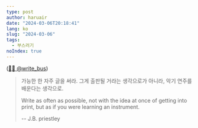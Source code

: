 ```yaml
---
type: post
author: haruair
date: "2024-03-06T20:18:41"
lang: ko
slug: "2024-03-06"
tags:
  - 부스러기
noIndex: true
---
```


([📝🚌 @write_bus](https://twitter.com/write_bus/status/1764504924577276390))

> 가능한 한 자주 글을 써라. 그게 출판될 거라는 생각으로가 아니라, 악기 연주를
> 배운다는 생각으로.
>
> Write as often as possible, not with the idea at once of getting into print,
> but as if you were learning an instrument.
>
> -- J.B. priestley

